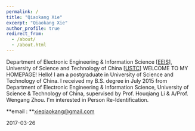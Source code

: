 ```yaml
---
permalink: /
title: "Qiaokang Xie"
excerpt: "Qiaokang Xie"
author_profile: true
redirect_from:
  - /about/
  - /about.html
---
```


Department of Electronic Engineering & Information Science [[EEIS](http://eeis.ustc.edu.cn/)], University of Science and Technology of China [[USTC](http://www.ustc.edu.cn/)]
WELCOME TO MY HOMEPAGE!
Hello! I am a postgraduate in University of Science and Technology of China. I received my B.S. degree in July 2015 from Department of Electronic Engineering & Information Science, University of Science & Technology of China, supervised by Prof. Houqiang Li & A/Prof. Wengang Zhou.
I'm interested in Person Re-Identification.

**email : **xieqiaokang@gmail.com

2017-03-26
